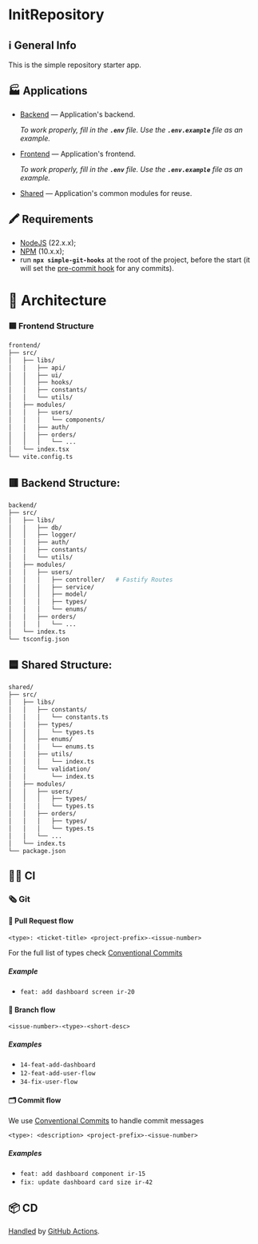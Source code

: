# InitRepository

## ℹ️ General Info

This is the simple repository starter app.

## 🏭 Applications

- [Backend](./backend) — Application's backend.

    _To work properly, fill in the **`.env`** file. Use the **`.env.example`** file as an example._

- [Frontend](./frontend) — Application's frontend.

    _To work properly, fill in the **`.env`** file. Use the **`.env.example`** file as an example._

- [Shared](./shared) — Application's common modules for reuse.

## 🖍 Requirements

- [NodeJS](https://nodejs.org/en/) (22.x.x);
- [NPM](https://www.npmjs.com/) (10.x.x);
- run **`npx simple-git-hooks`** at the root of the project, before the start (it will set
  the [pre-commit hook](https://www.npmjs.com/package/simple-git-hooks) for any commits).

# 📁 Architecture

### 🟩 Frontend Structure

```bash
frontend/
├── src/
│   ├── libs/
│   │   ├── api/
│   │   ├── ui/
│   │   ├── hooks/
│   │   ├── constants/
│   │   └── utils/
│   ├── modules/
│   │   ├── users/
│   │   │   └── components/
│   │   ├── auth/
│   │   ├── orders/
│   │   │   └── ...
│   └── index.tsx
└── vite.config.ts
```

## 🟥 Backend Structure:

```bash
backend/
├── src/
│   ├── libs/
│   │   ├── db/
│   │   ├── logger/
│   │   ├── auth/
│   │   ├── constants/
│   │   └── utils/
│   ├── modules/
│   │   ├── users/
│   │   │   ├── controller/   # Fastify Routes
│   │   │   ├── service/
│   │   │   ├── model/
│   │   │   ├── types/
│   │   │   └── enums/
│   │   ├── orders/
│   │   │   └── ...
│   └── index.ts
└── tsconfig.json
```

## 🟦 Shared Structure:

```bash
shared/
├── src/
│   ├── libs/
│   │   ├── constants/
│   │   │   └── constants.ts
│   │   ├── types/
│   │   │   └── types.ts
│   │   ├── enums/
│   │   │   └── enums.ts
│   │   ├── utils/
│   │   │   └── index.ts
│   │   └── validation/
│   │       └── index.ts
│   ├── modules/
│   │   ├── users/
│   │   │   ├── types/
│   │   │   └── types.ts
│   │   ├── orders/
│   │   │   ├── types/
│   │   │   └── types.ts
│   │   └── ...
│   └── index.ts
└── package.json
```

## 🧑‍💻 CI

### 🗞 Git

#### 🏅 Pull Request flow

```
<type>: <ticket-title> <project-prefix>-<issue-number>
```

For the full list of types check [Conventional Commits](https://github.com/conventional-changelog/commitlint/tree/master/%40commitlint/config-conventional)

##### Example

- `feat: add dashboard screen ir-20`

#### 🌳 Branch flow

```
<issue-number>-<type>-<short-desc>
```

##### Examples

- `14-feat-add-dashboard`
- `12-feat-add-user-flow`
- `34-fix-user-flow`

#### 🗂 Commit flow

We use [Conventional Commits](https://www.conventionalcommits.org/en/v1.0.0/) to handle commit messages

```
<type>: <description> <project-prefix>-<issue-number>
```

##### Examples

- `feat: add dashboard component ir-15`
- `fix: update dashboard card size ir-42`

## 📦 CD

[Handled](.github/workflows/cd.yml) by [GitHub Actions](https://docs.github.com/en/actions).
